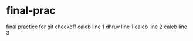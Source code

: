 # final-prac
final practice for git checkoff
caleb line 1 
dhruv line 1
caleb line 2 
caleb line 3 
